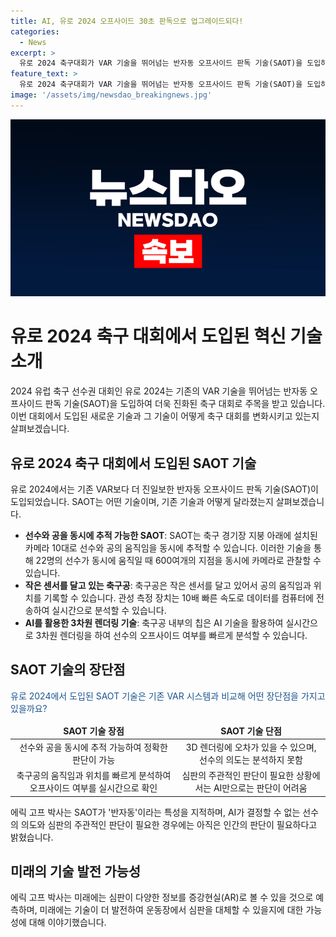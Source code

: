```yaml
---
title: AI, 유로 2024 오프사이드 30초 판독으로 업그레이드되다!
categories:
  - News
excerpt: >
  유로 2024 축구대회가 VAR 기술을 뛰어넘는 반자동 오프사이드 판독 기술(SAOT)을 도입하여 더욱 주목받고 있다. 15g의 센서로 15곳의 축구공 위치와 선수의 움직임을 추적하는 이 기술은 VAR보다 정확하고 빠르며, 3차원 렌더링을 통해 오프사이드 여부를 더 정확하게 확인할 수 있다. 또한, 미래에는 심판이 AR용 콘택트렌즈를 착용하여 AI가 제공하는 데이터를 확인할 수 있을 것으로 예측되지만, 아직은 인간 심판의 주관적인 판단이 필요한 영역은 많아 로봇 심판이 등장할 날은 아직 멀 것으로 보인다.
feature_text: >
  유로 2024 축구대회가 VAR 기술을 뛰어넘는 반자동 오프사이드 판독 기술(SAOT)을 도입하여 더욱 주목받고 있다. 15g의 센서로 15곳의 축구공 위치와 선수의 움직임을 추적하는 이 기술은 VAR보다 정확하고 빠르며, 3차원 렌더링을 통해 오프사이드 여부를 더 정확하게 확인할 수 있다. 또한, 미래에는 심판이 AR용 콘택트렌즈를 착용하여 AI가 제공하는 데이터를 확인할 수 있을 것으로 예측되지만, 아직은 인간 심판의 주관적인 판단이 필요한 영역은 많아 로봇 심판이 등장할 날은 아직 멀 것으로 보인다.
image: '/assets/img/newsdao_breakingnews.jpg'
---
```


<p><img src="/assets/img/newsdao_breakingnews.jpg" alt="pcversion 속보" /></p>

<h1 data-ke-size="size26"><b>유로 2024 축구 대회에서 도입된 혁신 기술 소개</b></h1>

<p data-ke-size="size16">2024 유럽 축구 선수권 대회인 유로 2024는 기존의 VAR 기술을 뛰어넘는 반자동 오프사이드 판독 기술(SAOT)을 도입하여 더욱 진화된 축구 대회로 주목을 받고 있습니다. 이번 대회에서 도입된 새로운 기술과 그 기술이 어떻게 축구 대회를 변화시키고 있는지 살펴보겠습니다.</p>

<h2 data-ke-size="size24">유로 2024 축구 대회에서 도입된 SAOT 기술</h2>

<p data-ke-size="size16">유로 2024에서는 기존 VAR보다 더 진일보한 반자동 오프사이드 판독 기술(SAOT)이 도입되었습니다. SAOT는 어떤 기술이며, 기존 기술과 어떻게 달라졌는지 살펴보겠습니다.</p>

<ul>
<li><b>선수와 공을 동시에 추적 가능한 SAOT</b>: SAOT는 축구 경기장 지붕 아래에 설치된 카메라 10대로 선수와 공의 움직임을 동시에 추적할 수 있습니다. 이러한 기술을 통해 22명의 선수가 동시에 움직일 때 600여개의 지점을 동시에 카메라로 관찰할 수 있습니다.</li>
<li><b>작은 센서를 달고 있는 축구공</b>: 축구공은 작은 센서를 달고 있어서 공의 움직임과 위치를 기록할 수 있습니다. 관성 측정 장치는 10배 빠른 속도로 데이터를 컴퓨터에 전송하여 실시간으로 분석할 수 있습니다.</li>
<li><b>AI를 활용한 3차원 렌더링 기술</b>: 축구공 내부의 칩은 AI 기술을 활용하여 실시간으로 3차원 렌더링을 하여 선수의 오프사이드 여부를 빠르게 분석할 수 있습니다.</li>
</ul>

<h2 data-ke-size="size24">SAOT 기술의 장단점</h2>

<p data-ke-size="size16"><span style="color: #1a5490;">유로 2024에서 도입된 SAOT 기술은 기존 VAR 시스템과 비교해 어떤 장단점을 가지고 있을까요?</span></p>

<table>
<thead>
<tr>
<td style="text-align: center; height: 17px;"><b>SAOT 기술 장점</b></td>
<td style="text-align: center; height: 17px;"><b>SAOT 기술 단점</b></td>
</tr>
</thead>
<tbody>
<tr>
<td style="text-align: center; height: 17px;">선수와 공을 동시에 추적 가능하여 정확한 판단이 가능</td>
<td style="text-align: center; height: 17px;">3D 렌더링에 오차가 있을 수 있으며, 선수의 의도는 분석하지 못함</td>
</tr>
<tr>
<td style="text-align: center; height: 17px;">축구공의 움직임과 위치를 빠르게 분석하여 오프사이드 여부를 실시간으로 확인</td>
<td style="text-align: center; height: 17px;">심판의 주관적인 판단이 필요한 상황에서는 AI만으로는 판단이 어려움</td>
</tr>
</tbody>
</table>

<p data-ke-size="size16">에릭 고프 박사는 SAOT가 '반자동'이라는 특성을 지적하며, AI가 결정할 수 없는 선수의 의도와 심판의 주관적인 판단이 필요한 경우에는 아직은 인간의 판단이 필요하다고 밝혔습니다.</p>

<h2 data-ke-size="size24">미래의 기술 발전 가능성</h2>

<p data-ke-size="size16">에릭 고프 박사는 미래에는 심판이 다양한 정보를 증강현실(AR)로 볼 수 있을 것으로 예측하며, 미래에는 기술이 더 발전하여 운동장에서 심판을 대체할 수 있을지에 대한 가능성에 대해 이야기했습니다.</p>

<p data-ke-size="size16">&nbsp;</p>

